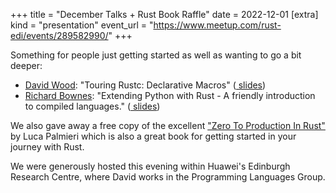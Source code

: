 +++
title = "December Talks + Rust Book Raffle"
date = 2022-12-01
[extra]
kind = "presentation"
event_url = "https://www.meetup.com/rust-edi/events/289582990/"
+++

Something for people just getting started as well as
wanting to go a bit deeper:
* <a href="https://davidtw.co/"><i class="fa-solid fa-person"></i> David Wood</a>: "Touring Rustc: Declarative Macros" (<a href="slides/2022-12-01/2022-11-meetup-decl-macro.pdf"><i class="fa-solid fa-person-chalkboard"></i> slides</a>)
* <a href="https://www.linkedin.com/in/richard-bownes-5178a4100/"><i class="fa-solid fa-person"></i> Richard Bownes</a>: "Extending Python with Rust - A friendly introduction to compiled languages." (<a href="slides/2022-12-01/rustmeetup.pdf"><i class="fa-solid fa-person-chalkboard"></i> slides</a>)

We also gave away a free copy of the excellent <a href="https://www.amazon.co.uk/gp/product/B0BHLDMFDQ">"Zero To Production In Rust"</a> by Luca Palmieri which is also a great book for getting started in your journey with Rust.

We were generously hosted this evening within Huawei's Edinburgh Research Centre, where David works in the Programming Languages Group.
